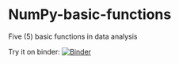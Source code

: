 # NumPy-basic-functions
Five (5) basic functions in data analysis

Try it on binder: [![Binder](https://mybinder.org/badge_logo.svg)](https://mybinder.org/v2/gh/in6days/NumPy-basic-functions/master?filepath=numpy-array-operations.ipynb)
